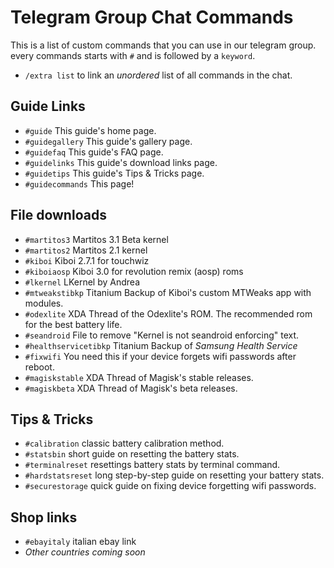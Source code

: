 # Telegram Group Chat Commands

This is a list of custom commands that you can use in our telegram group. every commands starts with `#` and is followed by a `keyword`. <br/>
- `/extra list` to link an _unordered_ list of all commands in the chat.

## Guide Links
- `#guide` This guide's home page.
- `#guidegallery` This guide's gallery page.
- `#guidefaq` This guide's FAQ page.
- `#guidelinks` This guide's download links page.
- `#guidetips` This guide's Tips & Tricks page.
- `#guidecommands` This page!

## File downloads
- `#martitos3` Martitos 3.1 Beta kernel
- `#martitos2` Martitos 2.1 kernel
- `#kiboi` Kiboi 2.7.1 for touchwiz
- `#kiboiaosp` Kiboi 3.0 for revolution remix (aosp) roms
- `#lkernel` LKernel by Andrea
- `#mtweakstibkp` Titanium Backup of Kiboi's custom MTWeaks app with modules.
- `#odexlite` XDA Thread of the Odexlite's ROM. The recommended rom for the best battery life.
- `#seandroid` File to remove "Kernel is not seandroid enforcing" text.
- `#healthservicetibkp` Titanium Backup of *Samsung Health Service*
- `#fixwifi` You need this if your device forgets wifi passwords after reboot.
- `#magiskstable` XDA Thread of Magisk's stable releases.
- `#magiskbeta` XDA Thread of Magisk's beta releases.

## Tips & Tricks
- `#calibration` classic battery calibration method.
- `#statsbin` short guide on resetting the battery stats.
- `#terminalreset` resettings battery stats by terminal command.
- `#hardstatsreset` long step-by-step guide on resetting your battery stats.
- `#securestorage` quick guide on fixing device forgetting wifi passwords.

## Shop links
- `#ebayitaly` italian ebay link
- *Other countries coming soon*
